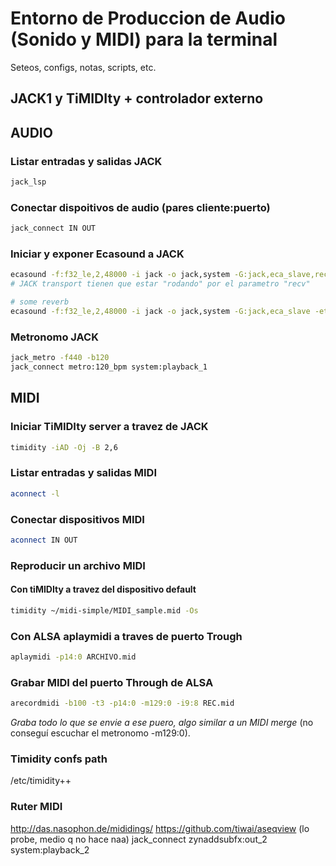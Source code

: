 # Entorno de Produccion de Audio (Sonido y MIDI) para la terminal

Seteos, configs, notas, scripts, etc.

## JACK1 y TiMIDIty + controlador externo 

## AUDIO
### Listar entradas y salidas JACK 
```bash
jack_lsp

```
### Conectar dispoitivos de audio (pares cliente:puerto)
```bash
jack_connect IN OUT
```

### Iniciar y exponer Ecasound a JACK
```bash
ecasound -f:f32_le,2,48000 -i jack -o jack,system -G:jack,eca_slave,recv 
# JACK transport tienen que estar "rodando" por el parametro "recv"
```

```bash
# some reverb
ecasound -f:f32_le,2,48000 -i jack -o jack,system -G:jack,eca_slave -etr:40,0,55 

```
### Metronomo JACK 
```bash
jack_metro -f440 -b120
jack_connect metro:120_bpm system:playback_1
```

## MIDI
### Iniciar TiMIDIty server a travez de JACK 
```bash
timidity -iAD -Oj -B 2,6
```

### Listar entradas y salidas MIDI
```bash
aconnect -l
```
### Conectar dispositivos MIDI 
```bash
aconnect IN OUT
```

### Reproducir un archivo MIDI 
#### Con tiMIDIty a travez del dispositivo default  
```bash
timidity ~/midi-simple/MIDI_sample.mid -Os 
```

### Con ALSA aplaymidi a traves de puerto Trough
```bash
aplaymidi -p14:0 ARCHIVO.mid
```

### Grabar MIDI del puerto Through de ALSA
```bash
arecordmidi -b100 -t3 -p14:0 -m129:0 -i9:8 REC.mid
```

*Graba todo lo que se envie a ese puero, algo similar a un  MIDI merge* (no
conseguí escuchar el metronomo -m129:0).

### Timidity confs path
/etc/timidity++

### Ruter MIDI 
http://das.nasophon.de/mididings/
https://github.com/tiwai/aseqview (lo probe, medio q no hace naa)
jack_connect zynaddsubfx:out_2 system:playback_2

